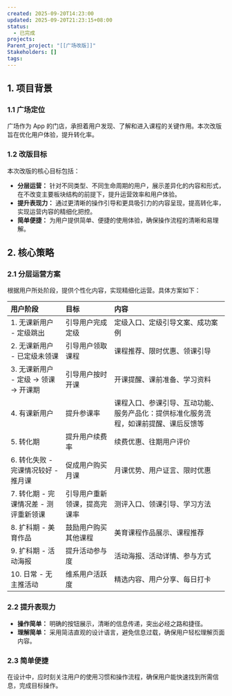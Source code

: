 ```yaml
---
created: 2025-09-20T14:23:00
updated: 2025-09-20T21:23:15+08:00
status:
  - 已完成
projects:
Parent_project: "[[广场改版]]"
Stakeholders: []
tags:
---
```


## 1. 项目背景

### 1.1 广场定位

广场作为 App 的门店，承担着用户发现、了解和进入课程的关键作用。本次改版旨在优化用户体验，提升转化率。

### 1.2 改版目标

本次改版的核心目标包括：

- **分层运营：** 针对不同类型、不同生命周期的用户，展示差异化的内容和形式，在不改变主要板块结构的前提下，提升运营效率和用户体验。
- **提升表现力：** 通过更清晰的操作引导和更具吸引力的内容呈现，提高转化率，实现运营内容的精细化把控。
- **简单便捷：** 为用户提供简单、便捷的使用体验，确保操作流程的清晰和易理解。

## 2. 核心策略

### 2.1 分层运营方案

根据用户所处阶段，提供个性化内容，实现精细化运营。具体方案如下：

| 用户阶段                              | 目标                         | 内容                                                                                 |
| :------------------------------------ | :--------------------------- | :----------------------------------------------------------------------------------- |
| 1. 无课新用户 - 定级跳出              | 引导用户完成定级             | 定级入口、定级引导文案、成功案例                                                     |
| 2. 无课新用户 - 已定级未领课          | 引导用户领取课程             | 课程推荐、限时优惠、领课引导                                                         |
| 3. 无课新用户 - 定级 → 领课 → 开课期  | 引导用户按时开课             | 开课提醒、课前准备、学习资料                                                         |
| 4. 有课新用户                         | 提升参课率                   | 课程入口、参课引导、互动功能、服务产品化：提供标准化服务流程，如课前提醒、课后反馈等 |
| 5. 转化期                             | 提升用户续费率               | 续费优惠、往期用户评价                                                               |
| 6. 转化失败 - 完课情况较好 - 推月课   | 促成用户购买月课             | 月课优势、用户证言、限时优惠                                                         |
| 7. 转化期 - 完课情况差 - 测评重新领课 | 引导用户重新领课，提高完课率 | 测评入口、领课引导、学习方法                                                         |
| 8. 扩科期 - 美育作品                  | 鼓励用户购买其他课程         | 美育课程作品展示、课程推荐                                                           |
| 9. 扩科期 - 活动海报                  | 提升活动参与度               | 活动海报、活动详情、参与方式                                                         |
| 10. 日常 - 无主推活动                 | 维系用户活跃度               | 精选内容、用户分享、每日打卡                                                         |

### 2.2 提升表现力

- **操作简单：** 明确的按钮展示，清晰的信息传递，突出必经之路和捷径。
- **理解简单：** 采用简洁直观的设计语言，避免信息过载，确保用户轻松理解页面内容。

### 2.3 简单便捷

在设计中，应时刻关注用户的使用习惯和操作流程，确保用户能快速找到所需信息，完成目标操作。
